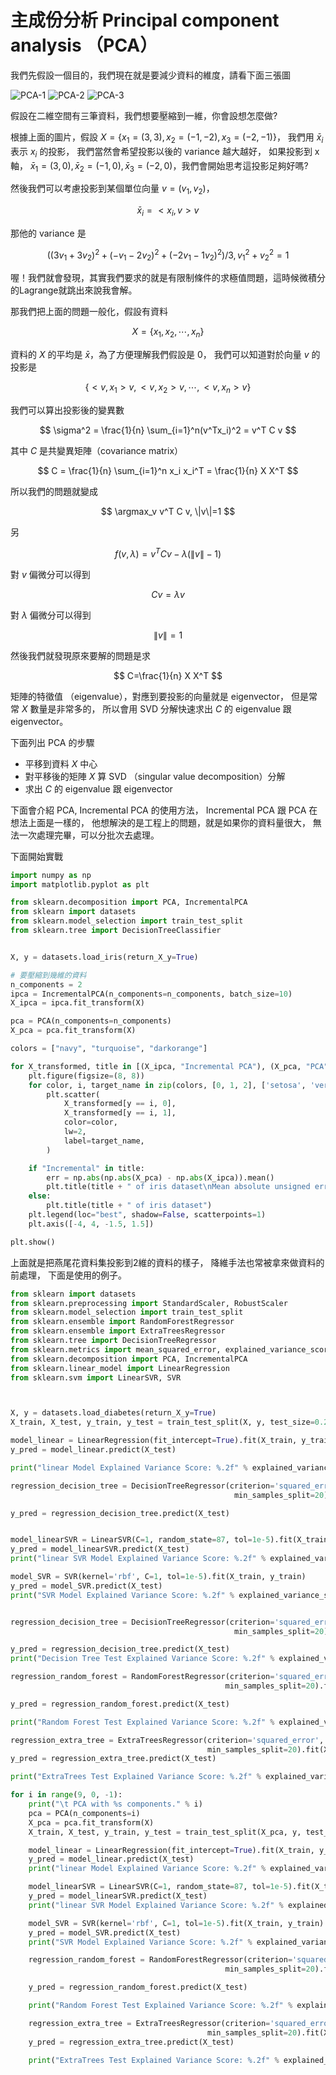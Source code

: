 <script src="https://cdn.mathjax.org/mathjax/latest/MathJax.js?config=TeX-AMS-MML_HTMLorMML" type="text/javascript"></script>
<script type="text/x-mathjax-config">
MathJax.Hub.Config({
    tex2jax: {
    inlineMath: [ ["$","$"], ["\(","\)"] ],
    processEscapes: true
    }
});
</script>



# 主成份分析 Principal component analysis （PCA）

我們先假設一個目的，我們現在就是要減少資料的維度，請看下面三張圖

![PCA-1](../../../images/pca-1.drawio.png)
![PCA-2](../../../images/pca-2.drawio.png)
![PCA-3](../../../images/pca-3.drawio.png)


假設在二維空間有三筆資料，我們想要壓縮到一維，你會設想怎麼做?




根據上面的圖片，假設 $X=\{x_1=(3,3), x_2=(-1,-2), x_3=(-2,-1)\}$，
我們用 $\bar{x}_i$ 表示 $x_i$ 的投影，
我們當然會希望投影以後的 variance 越大越好，
如果投影到 x 軸，
$\bar{x}_1=(3,0), \bar{x}_2=(-1,0), \bar{x}_3=(-2,0)$，我們會開始思考這投影足夠好嗎?

然後我們可以考慮投影到某個單位向量 $v=(v_1, v_2)$，

$$
\bar{x}_i = <x_i, v>v
$$

那他的 variance 是

$$
\Big( (3v_1+3v_2)^2 + (-v_1-2v_2)^2 + (-2v_1-1v_2)^2 \Big) \Big/ 3, v_1^2 + v_2^2 = 1 
$$

喔！我們就會發現，其實我們要求的就是有限制條件的求極值問題，這時候微積分的Lagrange就跳出來說我會解。





那我們把上面的問題一般化，假設有資料

$$
X = \{x_1, x_2, \cdots, x_n\}
$$

資料的 $X$ 的平均是 $\bar{x}$，為了方便理解我們假設是 0，
我們可以知道對於向量 $v$ 的投影是

$$
\{<v,x_1> v, <v,x_2> v, \cdots, <v,x_n> v\}
$$

我們可以算出投影後的變異數

$$
\sigma^2 = \frac{1}{n} \sum_{i=1}^n(v^Tx_i)^2 = v^T C v
$$

其中 $C$ 是共變異矩陣（covariance matrix）

$$
C = \frac{1}{n} \sum_{i=1}^n x_i x_i^T = \frac{1}{n} X X^T
$$

所以我們的問題就變成

$$
\argmax_v v^T C v, \|v\|=1
$$

另 

$$
f(v, \lambda) = v^T C v - \lambda (\|v\| - 1)
$$ 

對 $v$ 偏微分可以得到

$$
C v = \lambda v
$$

對 $\lambda$ 偏微分可以得到

$$
\|v\|=1
$$

然後我們就發現原來要解的問題是求

$$
C=\frac{1}{n} X X^T
$$

矩陣的特徵值 （eigenvalue），對應到要投影的向量就是 eigenvector，
但是常常 $X$ 數量是非常多的，
所以會用 SVD 分解快速求出 $C$ 的 eigenvalue 跟 eigenvector。




下面列出 PCA 的步驟

* 平移到資料 $X$ 中心
* 對平移後的矩陣 $X$ 算 SVD （singular value decomposition）分解
* 求出 $C$ 的 eigenvalue 跟 eigenvector


下面會介紹 PCA, Incremental PCA 的使用方法，
Incremental PCA 跟 PCA 在想法上面是一樣的，
他想解決的是工程上的問題，就是如果你的資料量很大， 無法一次處理完畢，可以分批次去處理。



下面開始實戰



```python 
import numpy as np
import matplotlib.pyplot as plt

from sklearn.decomposition import PCA, IncrementalPCA
from sklearn import datasets
from sklearn.model_selection import train_test_split
from sklearn.tree import DecisionTreeClassifier


X, y = datasets.load_iris(return_X_y=True)

# 要壓縮到幾維的資料
n_components = 2
ipca = IncrementalPCA(n_components=n_components, batch_size=10)
X_ipca = ipca.fit_transform(X)

pca = PCA(n_components=n_components)
X_pca = pca.fit_transform(X)

colors = ["navy", "turquoise", "darkorange"]

for X_transformed, title in [(X_ipca, "Incremental PCA"), (X_pca, "PCA")]:
    plt.figure(figsize=(8, 8))
    for color, i, target_name in zip(colors, [0, 1, 2], ['setosa', 'versicolor', 'virginica']):
        plt.scatter(
            X_transformed[y == i, 0],
            X_transformed[y == i, 1],
            color=color,
            lw=2,
            label=target_name,
        )

    if "Incremental" in title:
        err = np.abs(np.abs(X_pca) - np.abs(X_ipca)).mean()
        plt.title(title + " of iris dataset\nMean absolute unsigned error %.6f" % err)
    else:
        plt.title(title + " of iris dataset")
    plt.legend(loc="best", shadow=False, scatterpoints=1)
    plt.axis([-4, 4, -1.5, 1.5])

plt.show()


```


上面就是把燕尾花資料集投影到2維的資料的樣子，
降維手法也常被拿來做資料的前處理，
下面是使用的例子。




```python 
from sklearn import datasets
from sklearn.preprocessing import StandardScaler, RobustScaler
from sklearn.model_selection import train_test_split
from sklearn.ensemble import RandomForestRegressor
from sklearn.ensemble import ExtraTreesRegressor
from sklearn.tree import DecisionTreeRegressor
from sklearn.metrics import mean_squared_error, explained_variance_score
from sklearn.decomposition import PCA, IncrementalPCA
from sklearn.linear_model import LinearRegression
from sklearn.svm import LinearSVR, SVR



X, y = datasets.load_diabetes(return_X_y=True)
X_train, X_test, y_train, y_test = train_test_split(X, y, test_size=0.2, random_state=87) 

model_linear = LinearRegression(fit_intercept=True).fit(X_train, y_train)
y_pred = model_linear.predict(X_test)

print("linear Model Explained Variance Score: %.2f" % explained_variance_score(y_test, y_pred))

regression_decision_tree = DecisionTreeRegressor(criterion='squared_error', 
                                                  min_samples_split=20).fit(X_train, y_train)

y_pred = regression_decision_tree.predict(X_test)


model_linearSVR = LinearSVR(C=1, random_state=87, tol=1e-5).fit(X_train, y_train)
y_pred = model_linearSVR.predict(X_test)
print("linear SVR Model Explained Variance Score: %.2f" % explained_variance_score(y_test, y_pred))

model_SVR = SVR(kernel='rbf', C=1, tol=1e-5).fit(X_train, y_train)
y_pred = model_SVR.predict(X_test)
print("SVR Model Explained Variance Score: %.2f" % explained_variance_score(y_test, y_pred))


regression_decision_tree = DecisionTreeRegressor(criterion='squared_error', 
                                                  min_samples_split=20).fit(X_train, y_train)

y_pred = regression_decision_tree.predict(X_test)
print("Decision Tree Test Explained Variance Score: %.2f" % explained_variance_score(y_test, y_pred))

regression_random_forest = RandomForestRegressor(criterion='squared_error', 
                                                min_samples_split=20).fit(X_train, y_train)

y_pred = regression_random_forest.predict(X_test)

print("Random Forest Test Explained Variance Score: %.2f" % explained_variance_score(y_test, y_pred))

regression_extra_tree = ExtraTreesRegressor(criterion='squared_error',  
                                            min_samples_split=20).fit(X_train, y_train)
y_pred = regression_extra_tree.predict(X_test)

print("ExtraTrees Test Explained Variance Score: %.2f" % explained_variance_score(y_test, y_pred))

for i in range(9, 0, -1):
    print("\t PCA with %s components." % i)
    pca = PCA(n_components=i)
    X_pca = pca.fit_transform(X)
    X_train, X_test, y_train, y_test = train_test_split(X_pca, y, test_size=0.2, random_state=87) 

    model_linear = LinearRegression(fit_intercept=True).fit(X_train, y_train)
    y_pred = model_linear.predict(X_test)
    print("linear Model Explained Variance Score: %.2f" % explained_variance_score(y_test, y_pred))

    model_linearSVR = LinearSVR(C=1, random_state=87, tol=1e-5).fit(X_train, y_train)
    y_pred = model_linearSVR.predict(X_test)
    print("linear SVR Model Explained Variance Score: %.2f" % explained_variance_score(y_test, y_pred))

    model_SVR = SVR(kernel='rbf', C=1, tol=1e-5).fit(X_train, y_train)
    y_pred = model_SVR.predict(X_test)
    print("SVR Model Explained Variance Score: %.2f" % explained_variance_score(y_test, y_pred))

    regression_random_forest = RandomForestRegressor(criterion='squared_error', 
                                                min_samples_split=20).fit(X_train, y_train)

    y_pred = regression_random_forest.predict(X_test)

    print("Random Forest Test Explained Variance Score: %.2f" % explained_variance_score(y_test, y_pred))

    regression_extra_tree = ExtraTreesRegressor(criterion='squared_error',  
                                            min_samples_split=20).fit(X_train, y_train)
    y_pred = regression_extra_tree.predict(X_test)

    print("ExtraTrees Test Explained Variance Score: %.2f" % explained_variance_score(y_test, y_pred))


```
